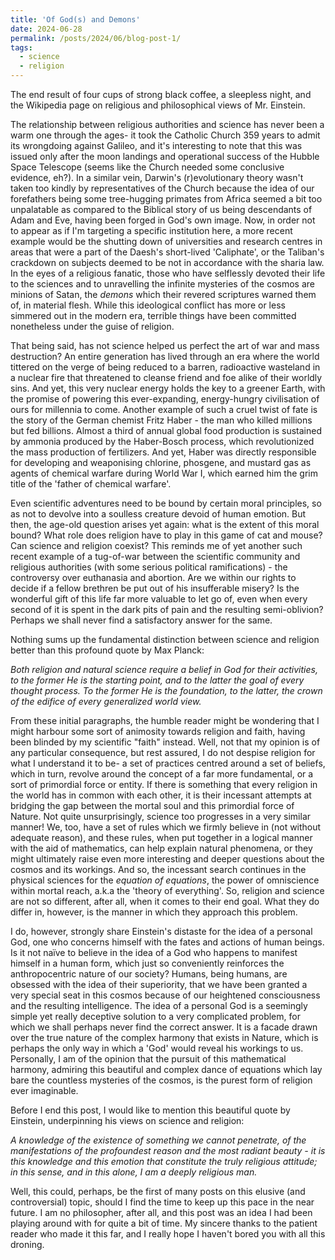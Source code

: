 ```yaml
---
title: 'Of God(s) and Demons'
date: 2024-06-28
permalink: /posts/2024/06/blog-post-1/
tags:
  - science
  - religion
---
```


The end result of four cups of strong black coffee, a sleepless night, and the Wikipedia page on religious and philosophical views of Mr. Einstein. 


The relationship between religious authorities and science has never been a warm one through the ages- it took the Catholic Church 359 years to admit its wrongdoing against Galileo, and it's interesting to note that this was issued only after the moon landings and operational success of the Hubble Space Telescope (seems like the Church needed some conclusive evidence, eh?). In a similar vein, Darwin's (r)evolutionary theory wasn't taken too kindly by representatives of the Church because the idea of our forefathers being some tree-hugging primates from Africa seemed a bit too unpalatable as compared to the Biblical story of us being descendants of Adam and Eve, having been forged in God's own image. Now, in order not to appear as if I'm targeting a specific institution here, a more recent example would be the shutting down of universities and research centres in areas that were a part of the Daesh's short-lived 'Caliphate', or the Taliban's crackdown on subjects deemed to be not in accordance with the sharia law. In the eyes of a religious fanatic, those who have selflessly devoted their life to the sciences and to unravelling the infinite mysteries of the cosmos are minions of Satan, the *demons* which their revered scriptures warned them of, in material flesh. While this ideological conflict has more or less simmered out in the modern era, terrible things have been committed nonetheless under the guise of religion.


That being said, has not science helped us perfect the art of war and mass destruction? An entire generation has lived through an era where the world tittered on the verge of being reduced to a barren, radioactive wasteland in a nuclear fire that threatened to cleanse friend and foe alike of their worldly sins. And yet, this very nuclear energy holds the key to a greener Earth, with the promise of powering this ever-expanding, energy-hungry civilisation of ours for millennia to come. Another example of such a cruel twist of fate is the story of the German chemist Fritz Haber -  the man who killed millions but fed billions. Almost a third of annual global food production is sustained by ammonia produced by the Haber-Bosch process, which revolutionized the mass production of fertilizers. And yet, Haber was directly responsible for developing and weaponising chlorine, phosgene, and mustard gas as agents of chemical warfare during World War I, which earned him the grim title of the 'father of chemical warfare'. 


Even scientific adventures need to be bound by certain moral principles, so as not to devolve into a soulless creature devoid of human emotion. But then, the age-old question arises yet again: what is the extent of this moral bound? What role does religion have to play in this game of cat and mouse? Can science and religion coexist? This reminds me of yet another such recent example of a tug-of-war between the scientific community and religious authorities (with some serious political ramifications) - the controversy over euthanasia and abortion. Are we within our rights to decide if a fellow brethren be put out of his insufferable misery? Is the wonderful gift of this life far more valuable to let go of, even when every second of it is spent in the dark pits of pain and the resulting semi-oblivion? Perhaps we shall never find a satisfactory answer for the same. 


Nothing sums up the fundamental distinction between science and religion better than this profound quote by Max Planck:

*Both religion and natural science require a belief in God for their activities, to the former He is the starting point, and to the latter the goal of every thought process. To the former He is the foundation, to the latter, the crown of the edifice of every generalized world view.*


From these initial paragraphs, the humble reader might be wondering that I might harbour some sort of animosity towards religion and faith, having been blinded by my scientific "faith" instead. Well, not that my opinion is of any particular consequence, but rest assured, I do not despise religion for what I understand it to be- a set of practices centred around a set of beliefs, which in turn, revolve around the concept of a far more fundamental, or a sort of primordial force or entity. If there is something that every religion in the world has in common with each other, it is their incessant attempts at bridging the gap between the mortal soul and this primordial force of Nature. Not quite unsurprisingly, science too progresses in a very similar manner! We, too, have a set of rules which we firmly believe in (not without adequate reason), and these rules, when put together in a logical manner with the aid of mathematics, can help explain natural phenomena, or they might ultimately raise even more interesting and deeper questions about the cosmos and its workings. And so, the incessant search continues in the physical sciences for the *equation of equations*, the power of omniscience within mortal reach, a.k.a the 'theory of everything'. So, religion and science are not so different, after all, when it comes to their end goal. What they do differ in, however, is the manner in which they approach this problem.


I do, however, strongly share Einstein's distaste for the idea of a personal God, one who concerns himself with the fates and actions of human beings. Is it not naïve to believe in the idea of a God who happens to manifest himself in a human form, which just so conveniently reinforces the anthropocentric nature of our society? Humans, being humans, are obsessed with the idea of their superiority, that we have been granted a very special seat in this cosmos because of our heightened consciousness and the resulting intelligence. The idea of a personal God is a seemingly simple yet really deceptive solution to a very complicated problem, for which we shall perhaps never find the correct answer. It is a facade drawn over the true nature of the complex harmony that exists in Nature, which is perhaps the only way in which a 'God' would reveal his workings to us. Personally, I am of the opinion that the pursuit of this mathematical harmony, admiring this beautiful and complex dance of equations which lay bare the countless mysteries of the cosmos, is the purest form of religion ever imaginable. 


Before I end this post, I would like to mention this beautiful quote by Einstein, underpinning his views on science and religion:

*A knowledge of the existence of something we cannot penetrate, of the manifestations of the profoundest reason and the most radiant beauty - it is this knowledge and this emotion that constitute the truly religious attitude; in this sense, and in this alone, I am a deeply religious man.*


Well, this could, perhaps, be the first of many posts on this elusive (and controversial) topic, should I find the time to keep up this pace in the near future. I am no philosopher, after all, and this post was an idea I had been playing around with for quite a bit of time. My sincere thanks to the patient reader who made it this far, and I really hope I haven't bored you with all this droning.  